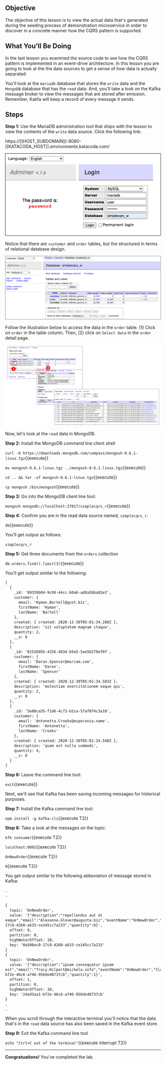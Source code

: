 ## Objective
The objective of this lesson is to view the actual data that's generated during the seeding process of demonstration microservice in order to discover in a concrete manner how the CQRS pattern is supported.

## What You'll Be Doing

In the last lesson you examined the source code to see how the CQRS pattern is implemented in an event-drive architecture. In this lesson you are going to look at the the data sources to get a sense of how data is actually separated.

You'll look at the `mariadb` database that stores the `write` data and the `MongoDB` database that has the `read` data. And, you'll take a look on the Kafka message broker to view the messages that are stored after emission. Remember, Kakfa will keep a record of every message it sends.

## Steps

**Step 1:** Use the MariaDB administration tool that ships with the lesson to view the contents of the `write` data source. Click the following link:

https://[[HOST_SUBDOMAIN]]-8080-[[KATACODA_HOST]].environments.katacoda.com/


![Database Access](msdb-004/assets/db_access.jpg)

Notice that there are `customer` and `order` tables, but the structured in terms of relational database design.

![Database Admin UI](msdb-004/assets/db_admin_ui.png)

Follow the illustration below to access the data in the `order` table. (1) Click on `order` in the table column. Then, (2) click on `Select data` in the `order` detail page.

![Database Admin UI](msdb-004/assets/mariadb-ui-steps.png)

Now, let's look at the `read` data in MongoDB.

**Step 2:** Install the MongoDB command line client shell

`curl -O https://downloads.mongodb.com/compass/mongosh-0.6.1-linux.tgz`{{execute}}

`mv mongosh-0.6.1-linux.tgz ../mongosh-0.6.1-linux.tgz`{{execute}}

`cd .. && tar -xf mongosh-0.6.1-linux.tgz`{{execute}}

`cp mongosh /bin/mongosh`{{execute}}

**Step 3:** Go into the MongoDB client line tool: 

`mongosh mongodb://localhost:27017/simplecqrs_r`{{execute}}

**Step 4:** Confirm you are in the read data source named, `simplecqrs_r`:

`db`{{execute}}

You'll get output as follows:

`simplecqrs_r`

**Step 5:** Get three documents from the `orders` collection

`db.orders.find().limit(3)`{{execute}}

You'll get output similar to the following:

```
[
  {
    _id: '89339b04-9c99-44cc-b0a6-ad8a5bba82e3',
    customer: {
      email: 'Hyman.Bartell@gust.biz',
      firstName: 'Hyman',
      lastName: 'Bartell'
    },
    created: { created: 2020-12-30T05:01:34.280Z },
    description: 'sit voluptatem magnam itaque',
    quantity: 2,
    __v: 0
  },
  {
    _id: '8252695b-4256-4834-b5e5-5ae5b278ef0f',
    customer: {
      email: 'Daron.Spencer@mariam.com',
      firstName: 'Daron',
      lastName: 'Spencer'
    },
    created: { created: 2020-12-30T05:01:34.503Z },
    description: 'molestiae exercitationem eaque qui',
    quantity: 2,
    __v: 0
  },
  {
    _id: '5e08ca35-f1d6-4c73-b2ca-57af074c3a10',
    customer: {
      email: 'Antonetta.Crooks@esperanza.name',
      firstName: 'Antonetta',
      lastName: 'Crooks'
    },
    created: { created: 2020-12-30T05:01:34.540Z },
    description: 'quam est nulla commodi',
    quantity: 4,
    __v: 0
  }
]

```

**Step 6:**  Leave the command line tool:

`exit`{{execute}}

Next, we'll see that Kafka has been saving incoming messages for historical purposes.

**Step 7:**  Install the Kafka command line tool:

`npm install -g kafka-cli`{{execute T2}}

**Step 8:**  Take a look at the messages on the topic:


`kfk consumer`{{execute T2}}

`localhost:9092`{{execute T2}}

`OnNewOrder`{{execute T2}}

`0`{{execute T2}}

You get output similar to the following abbeviation of message stored in Kafka:

```
.
.

{
  topic: 'OnNewOrder',
  value: '{"description":"repellendus aut et eaque","email":"Alexanne.Glover@augusta.biz","eventName":"OnNewOrder","firstName":"Alexanne","lastName":"Glover","orderId":"0a506ec8-17c8-4260-ab33-ce145cc7a233","quantity":6}',
  offset: 0,
  partition: 0,
  highWaterOffset: 10,
  key: '0a506ec8-17c8-4260-ab33-ce145cc7a233'
}
{
  topic: 'OnNewOrder',
  value: '{"description":"ipsam consequatur ipsam est","email":"Tracy.Hilpert@michele.info","eventName":"OnNewOrder","firstName":"Tracy","lastName":"Hilpert","orderId":"24ad3aa1-bf2e-46c6-a746-956de48737cb","quantity":1}',
  offset: 1,
  partition: 0,
  highWaterOffset: 10,
  key: '24ad3aa1-bf2e-46c6-a746-956de48737cb'
}
.
.

```

When you scroll through the interactive terminal you'll notice that the data that's in the `read` data source has also been saved in the Kafka event store.

**Step 9:** Exit the Kafka command line tool

`echo "Ctrl+C out of the terminal"`{{execute interrupt T2}}

---

**Congratuations!** You've completed the lab.
